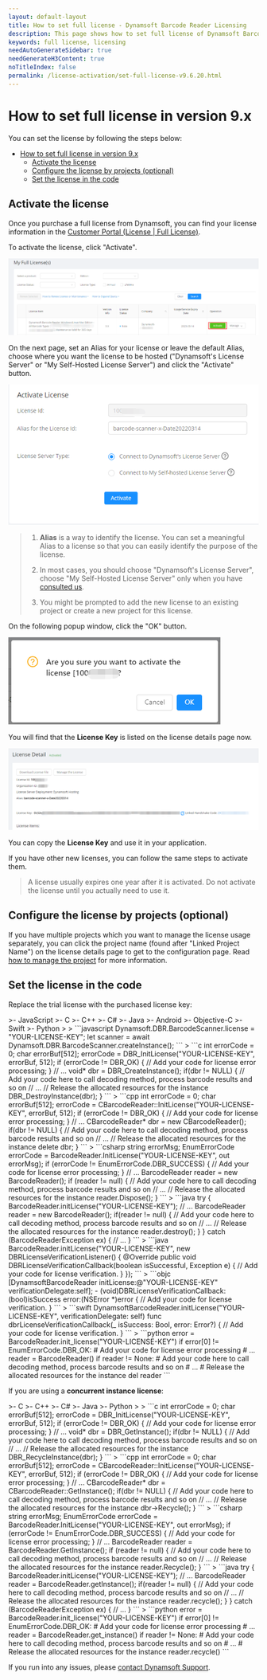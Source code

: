 ```yaml
---
layout: default-layout
title: How to set full license - Dynamsoft Barcode Reader Licensing
description: This page shows how to set full license of Dynamsoft Barcode Reader.
keywords: full license, licensing
needAutoGenerateSidebar: true
needGenerateH3Content: true
noTitleIndex: false
permalink: /license-activation/set-full-license-v9.6.20.html
---
```


# How to set full license in version 9.x

You can set the license by following the steps below:

- [How to set full license in version 9.x](#how-to-set-full-license-in-version-9x)
  - [Activate the license](#activate-the-license)
  - [Configure the license by projects (optional)](#configure-the-license-by-projects-optional)
  - [Set the license in the code](#set-the-license-in-the-code)

## Activate the license

Once you purchase a full license from Dynamsoft, you can find your license information in the <a href ="https://www.dynamsoft.com/customer/license/fullLicense" target="_blank">Customer Portal (License | Full License)</a>.

To activate the license, click "Activate".

 ![Activate][1]

On the next page, set an Alias for your license or leave the default Alias, choose where you want the license to be hosted ("Dynamsoft's License Server"
or "My Self-Hosted License Server") and click the "Activate" button.

![Activate2][2]

> 1. **Alias** is a way to identify the license. You can set a meaningful Alias to a license so that you can easily identify the purpose of the license.
>
> 2. In most cases, you should choose "Dynamsoft's License Server", choose "My Self-Hosted License Server" only when you have [consulted us](https://www.dynamsoft.com/company/contact/).
>
> 3. You might be prompted to add the new license to an existing project or create a new project for this license.

On the following popup window, click the "OK" button.

![Activate3][3]

You will find that the **License Key** is listed on the license details page now.

![Activate5][5]

You can copy the **License Key** and use it in your application.

If you have other new licenses, you can follow the same steps to activate them.

> A license usually expires one year after it is activated. Do not activate the license until you actually need to use it.

## Configure the license by projects (optional)

If you have multiple projects which you want to manage the license usage separately, you can click the project name (found after "Linked Project Name") on the license details page to get to the configuration page. Read <a href ="https://www.dynamsoft.com/license-server/docs/common/project.html?utm_source=docs&product=dbr" target="_blank">how to manage the project</a> for more information.

## Set the license in the code

Replace the trial license with the purchased license key:

<div class="sample-code-prefix template2"></div>
   >- JavaScript
   >- C
   >- C++
   >- C#
   >- Java
   >- Android
   >- Objective-C
   >- Swift
   >- Python
   >
>
```javascript
Dynamsoft.DBR.BarcodeScanner.license = "YOUR-LICENSE-KEY";
let scanner = await Dynamsoft.DBR.BarcodeScanner.createInstance();
```
>
```c
int errorCode = 0;
char errorBuf[512];
errorCode = DBR_InitLicense("YOUR-LICENSE-KEY", errorBuf, 512);
if (errorCode != DBR_OK)
{
    // Add your code for license error processing;
}
// ...
void* dbr = DBR_CreateInstance();
if(dbr != NULL)
{
    // Add your code here to call decoding method, process barcode results and so on
    // ...
    // Release the allocated resources for the instance
    DBR_DestroyInstance(dbr);
}
```
>
```cpp
int errorCode = 0;
char errorBuf[512];
errorCode = CBarcodeReader::InitLicense("YOUR-LICENSE-KEY", errorBuf, 512);
if (errorCode != DBR_OK)
{
    // Add your code for license error processing;
}
// ...
CBarcodeReader* dbr = new CBarcodeReader();
if(dbr != NULL)
{
    // Add your code here to call decoding method, process barcode results and so on
    // ...
    // Release the allocated resources for the instance
    delete dbr;
}
```
>
```csharp
string errorMsg;
EnumErrorCode errorCode = BarcodeReader.InitLicense("YOUR-LICENSE-KEY", out errorMsg);
if (errorCode != EnumErrorCode.DBR_SUCCESS)
{
    // Add your code for license error processing;
}
// ...
BarcodeReader reader = new BarcodeReader();
if (reader != null)
{
    // Add your code here to call decoding method, process barcode results and so on
    // ...
    // Release the allocated resources for the instance
    reader.Dispose();
}
```
>
```java
try {
    BarcodeReader.initLicense("YOUR-LICENSE-KEY");
    // ...
    BarcodeReader reader = new BarcodeReader();
    if(reader != null)
    {
        // Add your code here to call decoding method, process barcode results and so on
        // ...
        // Release the allocated resources for the instance
        reader.destroy();
    }
} catch (BarcodeReaderException ex) {
    // ...
}
```
>
```java
BarcodeReader.initLicense("YOUR-LICENSE-KEY", new DBRLicenseVerificationListener() {
  @Override
  public void DBRLicenseVerificationCallback(boolean isSuccessful, Exception e) {
    // Add your code for license verification.
  }
});
```
>
```objc
[DynamsoftBarcodeReader initLicense:@"YOUR-LICENSE-KEY" verificationDelegate:self];
- (void)DBRLicenseVerificationCallback:(bool)isSuccess error:(NSError *)error
{
  // Add your code for license verification.
}
```
>
```swift
DynamsoftBarcodeReader.initLicense("YOUR-LICENSE-KEY", verificationDelegate: self)
func dbrLicenseVerificationCallback(_ isSuccess: Bool, error: Error?)
{
  // Add your code for license verification.
}
```
>
```python
error = BarcodeReader.init_license("YOUR-LICENSE-KEY")
if error[0] != EnumErrorCode.DBR_OK:
    # Add your code for license error processing
# ...
reader = BarcodeReader()
if reader != None:
    # Add your code here to call decoding method, process barcode results and so on
    # ...
    # Release the allocated resources for the instance
    del reader
```

If you are using a **concurrent instance license**:

<div class="sample-code-prefix template2"></div>
   >- C
   >- C++
   >- C#
   >- Java
   >- Python
   >
>
```c
int errorCode = 0;
char errorBuf[512];
errorCode = DBR_InitLicense("YOUR-LICENSE-KEY", errorBuf, 512);
if (errorCode != DBR_OK)
{
    // Add your code for license error processing;
}
// ...
void* dbr = DBR_GetInstance();
if(dbr != NULL)
{
    // Add your code here to call decoding method, process barcode results and so on
    // ...
    // Release the allocated resources for the instance
    DBR_RecycleInstance(dbr);
}
```
>
```cpp
int errorCode = 0;
char errorBuf[512];
errorCode = CBarcodeReader::InitLicense("YOUR-LICENSE-KEY", errorBuf, 512);
if (errorCode != DBR_OK)
{
    // Add your code for license error processing;
}
// ...
CBarcodeReader* dbr = CBarcodeReader::GetInstance();
if(dbr != NULL)
{
    // Add your code here to call decoding method, process barcode results and so on
    // ...
    // Release the allocated resources for the instance
    dbr->Recycle();
}
```
>
```csharp
string errorMsg;
EnumErrorCode errorCode = BarcodeReader.InitLicense("YOUR-LICENSE-KEY", out errorMsg);
if (errorCode != EnumErrorCode.DBR_SUCCESS)
{
    // Add your code for license error processing;
}
// ...
BarcodeReader reader = BarcodeReader.GetInstance();
if (reader != null)
{
    // Add your code here to call decoding method, process barcode results and so on
    // ...
    // Release the allocated resources for the instance
    reader.Recycle();
}
```
>
```java
try {
    BarcodeReader.initLicense("YOUR-LICENSE-KEY");
    // ...
    BarcodeReader reader = BarcodeReader.getInstance();
    if(reader != null)
    {
        // Add your code here to call decoding method, process barcode results and so on
        // ...
        // Release the allocated resources for the instance
        reader.recycle();
    }
} catch (BarcodeReaderException ex) {
    // ...
}
```
>
```python
error = BarcodeReader.init_license("YOUR-LICENSE-KEY")
if error[0] != EnumErrorCode.DBR_OK:
    # Add your code for license error processing
# ...
reader = BarcodeReader.get_instance()
if reader != None:
    # Add your code here to call decoding method, process barcode results and so on
    # ...
    # Release the allocated resources for the instance
    reader.recycle()
```

If you run into any issues, please [contact Dynamsoft Support](https://www.dynamsoft.com/company/customer-service/#contact).

[1]:assets\set-full-license-3\Activate.png
[2]:assets\set-full-license-3\Activate2.png
[3]:assets\set-full-license-3\Activate3.png
[4]:assets\set-full-license-3\Activate4.png
[5]:assets\set-full-license-3\Activate5.png
